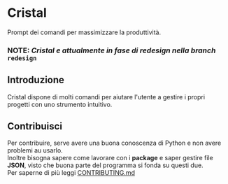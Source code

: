 # Cristal
Prompt dei comandi per massimizzare la produttività.

### NOTE: _Cristal e attualmente in fase di redesign nella branch_ `redesign`
<!-- ![Cristal logo](img/Cristal_logo.png) -->

## Introduzione
Cristal dispone di molti comandi per aiutare l'utente a gestire i propri progetti con uno strumento intuitivo.  

## Contribuisci
Per contribuire, serve avere una buona conoscenza di Python e non avere problemi au usarlo.  
Inoltre bisogna sapere come lavorare con i __package__ e saper gestire file __JSON__, visto che buona parte del programma si fonda su questi due.  
Per saperne di più leggi [CONTRIBUTING.md](CONTRIBUTING.md)
